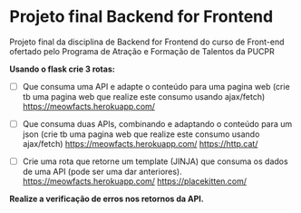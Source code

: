 # Projeto final Backend for Frontend

Projeto final da disciplina de Backend for Frontend do curso de Front-end ofertado pelo Programa de Atração e Formação de Talentos da PUCPR

**Usando o flask crie 3 rotas:**

- [ ] Que consuma uma API e adapte o conteúdo para uma pagina web (crie tb uma pagina web que realize este consumo usando ajax/fetch)
https://meowfacts.herokuapp.com/

- [ ] Que consuma duas APIs, combinando e adaptando o conteúdo para um json (crie tb uma pagina web que realize este consumo usando ajax/fetch)
https://meowfacts.herokuapp.com/
https://http.cat/

- [ ] Crie uma rota que retorne um template (JINJA) que consuma os dados de uma API (pode ser uma dar anteriores).
https://meowfacts.herokuapp.com/
https://placekitten.com/
 
**Realize a verificação de erros nos retornos da API.**
